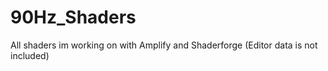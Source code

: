 # 90Hz_Shaders
All shaders im working on with Amplify and Shaderforge (Editor data is not included)
